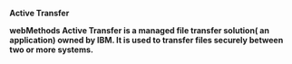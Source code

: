 **Active Transfer**



**webMethods Active Transfer is a managed file transfer solution( an application) owned by IBM. It is used to transfer files securely between two or more systems.**

